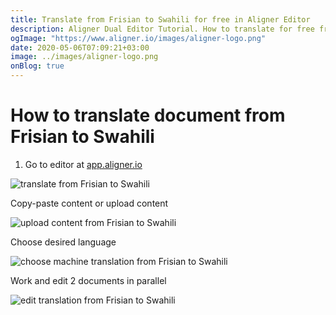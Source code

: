 ```yaml
---
title: Translate from Frisian to Swahili for free in Aligner Editor
description: Aligner Dual Editor Tutorial. How to translate for free from Frisian to Swahili. Aligner is multilingual document management platform. 
ogImage: "https://www.aligner.io/images/aligner-logo.png"
date: 2020-05-06T07:09:21+03:00
image: ../images/aligner-logo.png
onBlog: true
---
```


# How to translate document from Frisian to Swahili

1. Go to editor at [app.aligner.io](https://app.aligner.io "Aligner App web page")

![translate from Frisian to Swahili](../aligner-blank-editor.png "translate from Frisian to Swahili")

Copy-paste content or upload content

![upload content from Frisian to Swahili](../aligner-uploaded-document.png "upload content from Frisian to Swahili")

Choose desired language

![choose machine translation from Frisian to Swahili](../aligner-language-dropdown.png "choose machine translation from Frisian to Swahili")

Work and edit 2 documents in parallel

![edit translation from Frisian to Swahili](../aligner-double-sitded-editor.png "edit translation from Frisian to Swahili")

